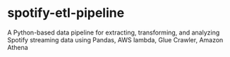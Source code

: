 # spotify-etl-pipeline
A Python-based data pipeline for extracting, transforming, and analyzing Spotify streaming data using Pandas, AWS lambda, Glue Crawler, Amazon Athena

